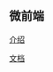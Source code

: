 #

## 微前端

[介绍](https://juejin.cn/post/6989435430559023117)

[文档](https://zeroing.jd.com/docs.html#/)
